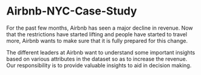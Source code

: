 # Airbnb-NYC-Case-Study

For the past few months, Airbnb has seen a major decline in revenue. Now that the restrictions have started lifting and people have started to travel more, Airbnb wants to make sure that it is fully prepared for this change.

The different leaders at Airbnb want to understand some important insights based on various attributes in the dataset so as to increase the revenue. Our responsibility is to provide valuable insights to aid in decision making.
